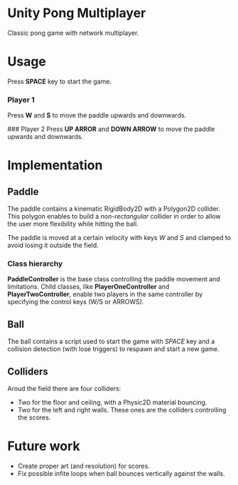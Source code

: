 # Unity Pong Multiplayer
Classic pong game with network multiplayer.

# Usage

Press __SPACE__ key to start the game.

### Player 1
Press __W__ and __S__ to move the paddle upwards and downwards.
 
### Player 2
Press __UP ARROR__ and __DOWN ARROW__ to move the paddle upwards and downwards.

# Implementation

## Paddle
The paddle contains a kinematic RigidBody2D with a Polygon2D collider. This polygon enables to build a *non-rectangular* collider in order to allow the user more flexibility while hitting the ball.

The paddle is moved at a certain velocity with keys *W* and *S* and clamped to avoid losing it outside the field.

### Class hierarchy
__PaddleController__ is the base class controlling the paddle movement and limitations. Child classes, like __PlayerOneController__ and __PlayerTwoController__, enable two players in the same controller by specifying the control keys (W/S or ARROWS).

## Ball
The ball contains a script used to start the game with *SPACE* key and a collision detection (with lose triggers) to respawn and start a new game.

## Colliders
Aroud the field there are four colliders:

- Two for the floor and ceiling, with a Physic2D material bouncing.
- Two for the left and right walls. These ones are the colliders controlling the scores.

# Future work
- Create proper art (and resolution) for scores.
- Fix possible infite loops when ball bounces vertically against the walls.